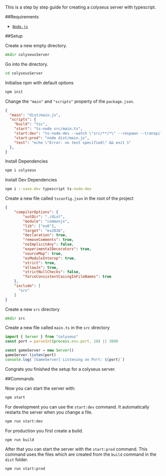This is a step by step guide for creating a colyseus server with typescript.

##Requirements

- [`Node.js`](https://nodejs.org/)

##Setup

Create a new empty directory.
```cmd
mkdir colyseusServer
```

Go into the directory.
```cmd
cd colyseusServer
```

Initialise npm with default options
```cmd
npm init
```
Change the `"main"` and `"scripts"` property of the `package.json`.
```json
{
  "main": "dist/main.js",
  "scripts": {
    "build": "tsc",
    "start": "ts-node src/main.ts",
    "start:dev": "ts-node-dev --watch \"src/**/*\" --respawn --transpile-only src/main.ts ",
    "start:prod": "node dist/main.js",
    "test": "echo \"Error: no test specified\" && exit 1"
  },
}
```

Install Dependencies
```cmd
npm i colyseus
```

Install Dev Dependencies
```cmd
npm i --save-dev typescript ts-node-dev
```

Create a new file called `tsconfig.json` in the root of the project
```json
{
    "compilerOptions": {
        "outDir": "./dist",
        "module": "commonjs",
        "lib": ["es6"],
        "target": "es2016",
        "declaration": true,
        "removeComments": true,
        "noImplicitAny": false,
        "experimentalDecorators": true,
        "sourceMap": true,
        "esModuleInterop": true,
        "strict": true,
        "allowJs": true,
        "strictNullChecks": false,
        "forceConsistentCasingInFileNames": true
    },
    "include": [
      "src"
    ]
}
```

Create a new `src` directory
```cmd
mkdir src
```

Create a new file called `main.ts` in the `src` directory
```ts
import { Server } from "colyseus"
const port = parseInt(process.env.port, 10) || 3000

const gameServer = new Server()
gameServer.listen(port)
console.log(`[GameServer] Listening on Port: ${port}`)
```

Congrats you finished the setup for a colyseus server.

##Commands

Now you can start the server with:
```cmd
npm start
```

For development you can use the `start:dev` command. It automatically restarts the server when you change a file.
```cmd
npm run start:dev
```

For production you first create a build.
```cmd
npm run build
```

After that you can start the server with the `start:prod` command. This command uses the files which are created from the `build` command in the `dist` folder.
```cmd
npm run start:prod
```